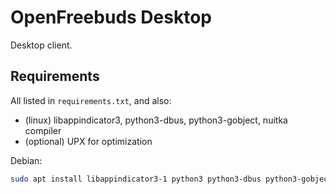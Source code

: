 
OpenFreebuds Desktop
=====================

Desktop client.

Requirements
------------

All listed in `requirements.txt`, and also:
 
 - (linux) libappindicator3, python3-dbus, python3-gobject, nuitka compiler
 - (optional) UPX for optimization

Debian:
```bash
sudo apt install libappindicator3-1 python3 python3-dbus python3-gobject
```
